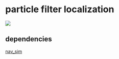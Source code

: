 # particle filter localization
[![](https://img.youtube.com/vi/ncuXvkQ9BuQ/0.jpg)](https://www.youtube.com/watch?v=ncuXvkQ9BuQ)

## dependencies
[nav_sim](https://github.com/RyuYamamoto/nav_sim)
